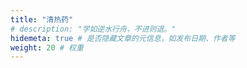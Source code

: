 ```yaml
---
title: "清热药"
# description: "学如逆水行舟，不进则退。"
hidemeta: true # 是否隐藏文章的元信息，如发布日期、作者等
weight: 20 # 权重
---
```




<!-- more -->

